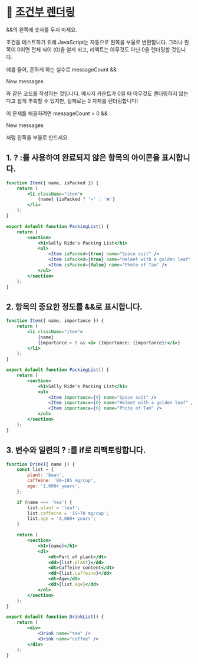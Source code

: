 # 🔗 [조건부 렌더링](https://ko.react.dev/learn/conditional-rendering)

&&의 왼쪽에 숫자를 두지 마세요.

조건을 테스트하기 위해 JavaScript는 자동으로 왼쪽을 부울로 변환합니다. 그러나 왼쪽이 0이면 전체 식이 (0)을 얻게 되고, 리액트는 아무것도 아닌 0을 렌더링할 것입니다.

예를 들어, 흔하게 하는 실수로 messageCount && <p>New messages</p>와 같은 코드를 작성하는 것입니다. 메시지 카운트가 0일 때 아무것도 렌더링하지 않는다고 쉽게 추측할 수 있지만, 실제로는 0 자체를 렌더링합니다!

이 문제를 해결하려면 messageCount > 0 && <p>New messages</p> 처럼 왼쪽을 부울로 만드세요.

## 1. ? :를 사용하여 완료되지 않은 항목의 아이콘을 표시합니다.

```jsx
function Item({ name, isPacked }) {
	return (
		<li className="item">
			{name} {isPacked ? '✔' : '❌'}
		</li>
	);
}

export default function PackingList() {
	return (
		<section>
			<h1>Sally Ride's Packing List</h1>
			<ul>
				<Item isPacked={true} name="Space suit" />
				<Item isPacked={true} name="Helmet with a golden leaf" />
				<Item isPacked={false} name="Photo of Tam" />
			</ul>
		</section>
	);
}
```

## 2. 항목의 중요한 정도를 &&로 표시합니다.

```jsx
function Item({ name, importance }) {
	return (
		<li className="item">
			{name}
			{importance > 0 && <i> (Importance: {importance})</i>}
		</li>
	);
}

export default function PackingList() {
	return (
		<section>
			<h1>Sally Ride's Packing List</h1>
			<ul>
				<Item importance={9} name="Space suit" />
				<Item importance={0} name="Helmet with a golden leaf" />
				<Item importance={6} name="Photo of Tam" />
			</ul>
		</section>
	);
}
```

## 3. 변수와 일련의 ? :를 if로 리팩토링합니다.

```jsx
function Drink({ name }) {
	const list = {
		plant: 'bean',
		caffeine: '80–185 mg/cup',
		age: '1,000+ years',
	};

	if (name === 'tea') {
		list.plant = 'leaf';
		list.caffeine = '15–70 mg/cup';
		list.age = '4,000+ years';
	}

	return (
		<section>
			<h1>{name}</h1>
			<dl>
				<dt>Part of plant</dt>
				<dd>{list.plant}</dd>
				<dt>Caffeine content</dt>
				<dd>{list.caffeine}</dd>
				<dt>Age</dt>
				<dd>{list.age}</dd>
			</dl>
		</section>
	);
}

export default function DrinkList() {
	return (
		<div>
			<Drink name="tea" />
			<Drink name="coffee" />
		</div>
	);
}
```
